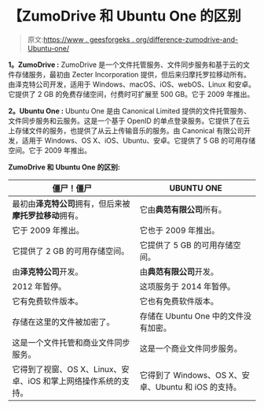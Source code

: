 # 【ZumoDrive 和 Ubuntu One 的区别

> 原文:[https://www . geesforgeks . org/difference-zumodrive-and-Ubuntu-one/](https://www.geeksforgeeks.org/difference-between-zumodrive-and-ubuntu-one/)

**1。ZumoDrive :**
ZumoDrive 是一个文件托管服务、文件同步服务和基于云的文件存储服务，最初由 Zecter Incorporation 提供，但后来归摩托罗拉移动所有。由泽克特公司开发，适用于 Windows、macOS、iOS、webOS、Linux 和安卓。它提供了 2 GB 的免费存储空间，付费时可扩展至 500 GB。它于 2009 年推出。

**2。Ubuntu One :**
Ubuntu One 是由 Canonical Limited 提供的文件托管服务、文件同步服务和云服务。这是一个基于 OpenID 的单点登录服务。它提供了在云上存储文件的服务，也提供了从云上传输音乐的服务。由 Canonical 有限公司开发，适用于 Windows、OS X、iOS、Ubuntu、安卓。它提供了 5 GB 的可用存储空间。它于 2009 年推出。

**ZumoDrive 和 Ubuntu One 的区别:**

<center>

| 僵尸！僵尸 | UBUNTU ONE |
| --- | --- |
| 最初由**泽克特公司**拥有，但后来被**摩托罗拉移动**拥有。 | 它由**典范有限公司**所有。 |
| 它于 2009 年推出。 | 它也于 2009 年推出。 |
| 它提供了 2 GB 的可用存储空间。 | 它提供了 5 GB 的可用存储空间。 |
| 由**泽克特公司**开发。 | 由**典范有限公司**开发。 |
| 2012 年暂停。 | 这项服务于 2014 年暂停。 |
| 它有免费软件版本。 | 它也有免费软件版本。 |
| 存储在这里的文件被加密了。 | 存储在 Ubuntu One 中的文件没有加密。 |
| 这是一个文件托管和商业文件同步服务。 | 这是一个商业文件同步服务。 |
| 它得到了视窗、OS X、Linux、安卓、iOS 和掌上网络操作系统的支持。 | 它得到了 Windows、OS X、安卓、Ubuntu 和 iOS 的支持。 |

</center>